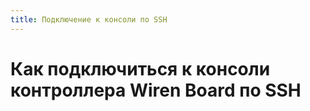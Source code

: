 ```yaml
---
title: Подключение к консоли по SSH
---
```


# Как подключиться к консоли контроллера Wiren Board по SSH

[//]: # (https://wirenboard.com/wiki/SSH)
